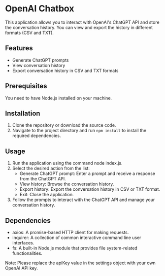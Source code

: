 # OpenAI Chatbox

This application allows you to interact with OpenAI's ChatGPT API and store the conversation history. You can view and export the history in different formats (CSV and TXT).

## Features
- Generate ChatGPT prompts
- View conversation history
- Export conversation history in CSV and TXT formats

## Prerequisites
You need to have Node.js installed on your machine.

## Installation
1. Clone the repository or download the source code.
2. Navigate to the project directory and run `npm install` to install the required dependencies.

## Usage
1. Run the application using the command node index.js.
2. Select the desired action from the list:
   - Generate ChatGPT prompt: Enter a prompt and receive a response from the ChatGPT API.
   - View history: Browse the conversation history.
   - Export history: Export the conversation history in CSV or TXT format.
   - Exit: Close the application.
3. Follow the prompts to interact with the ChatGPT API and manage your conversation history.

## Dependencies
- axios: A promise-based HTTP client for making requests.
- inquirer: A collection of common interactive command line user interfaces.
- fs: A built-in Node.js module that provides file system-related functionalities.

Note: Please replace the apiKey value in the settings object with your own OpenAI API key.
